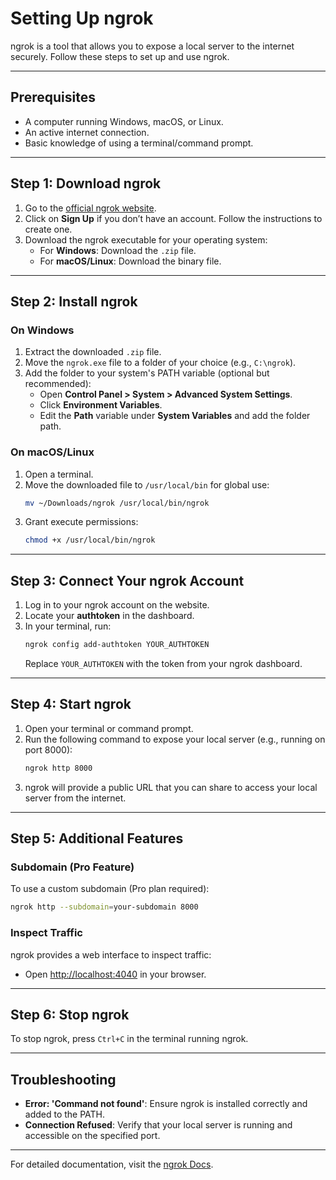 # Setting Up ngrok

ngrok is a tool that allows you to expose a local server to the internet securely. Follow these steps to set up and use ngrok.

---

## Prerequisites

- A computer running Windows, macOS, or Linux.
- An active internet connection.
- Basic knowledge of using a terminal/command prompt.

---

## Step 1: Download ngrok

1. Go to the [official ngrok website](https://ngrok.com/).
2. Click on **Sign Up** if you don’t have an account. Follow the instructions to create one.
3. Download the ngrok executable for your operating system:
   - For **Windows**: Download the `.zip` file.
   - For **macOS/Linux**: Download the binary file.

---

## Step 2: Install ngrok

### On Windows
1. Extract the downloaded `.zip` file.
2. Move the `ngrok.exe` file to a folder of your choice (e.g., `C:\ngrok`).
3. Add the folder to your system's PATH variable (optional but recommended):
   - Open **Control Panel > System > Advanced System Settings**.
   - Click **Environment Variables**.
   - Edit the **Path** variable under **System Variables** and add the folder path.

### On macOS/Linux
1. Open a terminal.
2. Move the downloaded file to `/usr/local/bin` for global use:
   ```bash
   mv ~/Downloads/ngrok /usr/local/bin/ngrok
   ```
3. Grant execute permissions:
   ```bash
   chmod +x /usr/local/bin/ngrok
   ```

---

## Step 3: Connect Your ngrok Account

1. Log in to your ngrok account on the website.
2. Locate your **authtoken** in the dashboard.
3. In your terminal, run:
   ```bash
   ngrok config add-authtoken YOUR_AUTHTOKEN
   ```
   Replace `YOUR_AUTHTOKEN` with the token from your ngrok dashboard.

---

## Step 4: Start ngrok

1. Open your terminal or command prompt.
2. Run the following command to expose your local server (e.g., running on port 8000):
   ```bash
   ngrok http 8000
   ```
3. ngrok will provide a public URL that you can share to access your local server from the internet.

---

## Step 5: Additional Features

### Subdomain (Pro Feature)
To use a custom subdomain (Pro plan required):
```bash
ngrok http --subdomain=your-subdomain 8000
```

### Inspect Traffic
ngrok provides a web interface to inspect traffic:
- Open [http://localhost:4040](http://localhost:4040) in your browser.

---

## Step 6: Stop ngrok
To stop ngrok, press `Ctrl+C` in the terminal running ngrok.

---

## Troubleshooting

- **Error: 'Command not found'**: Ensure ngrok is installed correctly and added to the PATH.
- **Connection Refused**: Verify that your local server is running and accessible on the specified port.

---

For detailed documentation, visit the [ngrok Docs](https://ngrok.com/docs/).
